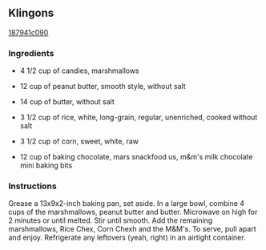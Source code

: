 ## Klingons

[187941c090](http://www.food.com/recipe/klingons-31554)

### Ingredients

 - 4 1/2 cup of candies, marshmallows

 - 12 cup of peanut butter, smooth style, without salt

 - 14 cup of butter, without salt

 - 3 1/2 cup of rice, white, long-grain, regular, unenriched, cooked without salt

 - 3 1/2 cup of corn, sweet, white, raw

 - 12 cup of baking chocolate, mars snackfood us, m&m's milk chocolate mini baking bits

### Instructions

Grease a 13x9x2-inch baking pan, set aside. In a large bowl, combine 4 cups of the marshmallows, peanut butter and butter. Microwave on high for 2 minutes or until melted. Stir until smooth. Add the remaining marshmallows, Rice Chex, Corn Chexh and the M&M's. To serve, pull apart and enjoy. Refrigerate any leftovers (yeah, right) in an airtight container.